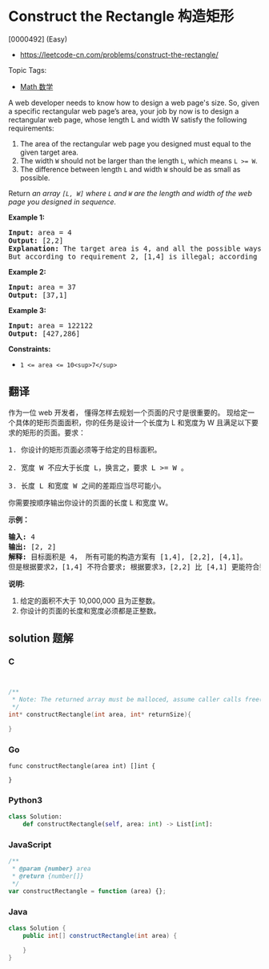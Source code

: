 # Construct the Rectangle 构造矩形

[0000492] (Easy)

- https://leetcode-cn.com/problems/construct-the-rectangle/

Topic Tags:

- [Math 数学](https://leetcode-cn.com/tag/math/)

A web developer needs to know how to design a web page's size. So, given a specific rectangular web page’s area, your job by now is to design a rectangular web page, whose length L and width W satisfy the following requirements:

1.  The area of the rectangular web page you designed must equal to the given target area.
2.  The width `W` should not be larger than the length `L`, which means `L >= W`.
3.  The difference between length `L` and width `W` should be as small as possible.

Return _an array `[L, W]` where `L` and `W` are the length and width of the web page you designed in sequence._

**Example 1:**

<pre><strong>Input:</strong> area = 4
<strong>Output:</strong> [2,2]
<strong>Explanation:</strong> The target area is 4, and all the possible ways to construct it are [1,4], [2,2], [4,1]. 
But according to requirement 2, [1,4] is illegal; according to requirement 3,  [4,1] is not optimal compared to [2,2]. So the length L is 2, and the width W is 2.
</pre>

**Example 2:**

<pre><strong>Input:</strong> area = 37
<strong>Output:</strong> [37,1]
</pre>

**Example 3:**

<pre><strong>Input:</strong> area = 122122
<strong>Output:</strong> [427,286]
</pre>

**Constraints:**

- `1 <= area <= 10<sup>7</sup>`

## 翻译

作为一位 web 开发者， 懂得怎样去规划一个页面的尺寸是很重要的。 现给定一个具体的矩形页面面积，你的任务是设计一个长度为 L 和宽度为 W 且满足以下要求的矩形的页面。要求：

<pre>1. 你设计的矩形页面必须等于给定的目标面积。

2. 宽度 W 不应大于长度 L，换言之，要求 L &gt;= W 。

3. 长度 L 和宽度 W 之间的差距应当尽可能小。
</pre>

你需要按顺序输出你设计的页面的长度 L 和宽度 W。

**示例：**

<pre><strong>输入:</strong> 4
<strong>输出:</strong> [2, 2]
<strong>解释:</strong> 目标面积是 4， 所有可能的构造方案有 [1,4], [2,2], [4,1]。
但是根据要求2，[1,4] 不符合要求; 根据要求3，[2,2] 比 [4,1] 更能符合要求. 所以输出长度 L 为 2， 宽度 W 为 2。
</pre>

**说明:**

1.  给定的面积不大于 10,000,000 且为正整数。
2.  你设计的页面的长度和宽度必须都是正整数。

## solution 题解

### C

```c


/**
 * Note: The returned array must be malloced, assume caller calls free().
 */
int* constructRectangle(int area, int* returnSize){

}
```

### Go

```golang
func constructRectangle(area int) []int {

}
```

### Python3

```python
class Solution:
    def constructRectangle(self, area: int) -> List[int]:
```

### JavaScript

```javascript
/**
 * @param {number} area
 * @return {number[]}
 */
var constructRectangle = function (area) {};
```

### Java

```java
class Solution {
    public int[] constructRectangle(int area) {

    }
}
```
